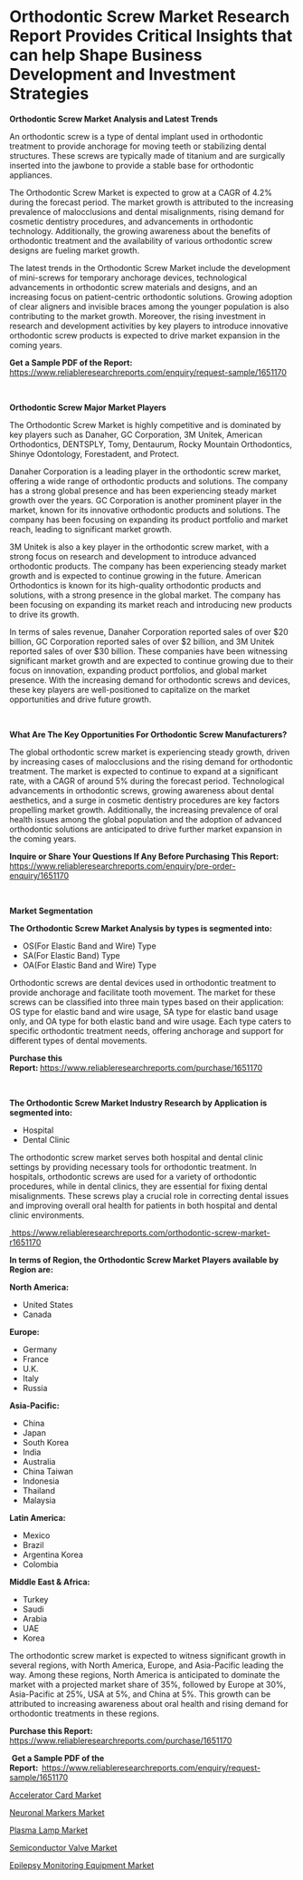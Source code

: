 <p><h1>Orthodontic Screw Market Research Report Provides Critical Insights that can help Shape Business Development and Investment Strategies</h1></p><p><strong>Orthodontic Screw Market Analysis and Latest Trends</strong></p>
<p><p>An orthodontic screw is a type of dental implant used in orthodontic treatment to provide anchorage for moving teeth or stabilizing dental structures. These screws are typically made of titanium and are surgically inserted into the jawbone to provide a stable base for orthodontic appliances.</p><p>The Orthodontic Screw Market is expected to grow at a CAGR of 4.2% during the forecast period. The market growth is attributed to the increasing prevalence of malocclusions and dental misalignments, rising demand for cosmetic dentistry procedures, and advancements in orthodontic technology. Additionally, the growing awareness about the benefits of orthodontic treatment and the availability of various orthodontic screw designs are fueling market growth.</p><p>The latest trends in the Orthodontic Screw Market include the development of mini-screws for temporary anchorage devices, technological advancements in orthodontic screw materials and designs, and an increasing focus on patient-centric orthodontic solutions. Growing adoption of clear aligners and invisible braces among the younger population is also contributing to the market growth. Moreover, the rising investment in research and development activities by key players to introduce innovative orthodontic screw products is expected to drive market expansion in the coming years.</p></p>
<p><strong>Get a Sample PDF of the Report:&nbsp;</strong> <a href="https://www.reliableresearchreports.com/enquiry/request-sample/1651170">https://www.reliableresearchreports.com/enquiry/request-sample/1651170</a></p>
<p>&nbsp;</p>
<p><strong>Orthodontic Screw Major Market Players</strong></p>
<p><p>The Orthodontic Screw Market is highly competitive and is dominated by key players such as Danaher, GC Corporation, 3M Unitek, American Orthodontics, DENTSPLY, Tomy, Dentaurum, Rocky Mountain Orthodontics, Shinye Odontology, Forestadent, and Protect. </p><p>Danaher Corporation is a leading player in the orthodontic screw market, offering a wide range of orthodontic products and solutions. The company has a strong global presence and has been experiencing steady market growth over the years. GC Corporation is another prominent player in the market, known for its innovative orthodontic products and solutions. The company has been focusing on expanding its product portfolio and market reach, leading to significant market growth.</p><p>3M Unitek is also a key player in the orthodontic screw market, with a strong focus on research and development to introduce advanced orthodontic products. The company has been experiencing steady market growth and is expected to continue growing in the future. American Orthodontics is known for its high-quality orthodontic products and solutions, with a strong presence in the global market. The company has been focusing on expanding its market reach and introducing new products to drive its growth.</p><p>In terms of sales revenue, Danaher Corporation reported sales of over $20 billion, GC Corporation reported sales of over $2 billion, and 3M Unitek reported sales of over $30 billion. These companies have been witnessing significant market growth and are expected to continue growing due to their focus on innovation, expanding product portfolios, and global market presence. With the increasing demand for orthodontic screws and devices, these key players are well-positioned to capitalize on the market opportunities and drive future growth.</p></p>
<p>&nbsp;</p>
<p><strong>What Are The Key Opportunities For Orthodontic Screw Manufacturers?</strong></p>
<p><p>The global orthodontic screw market is experiencing steady growth, driven by increasing cases of malocclusions and the rising demand for orthodontic treatment. The market is expected to continue to expand at a significant rate, with a CAGR of around 5% during the forecast period. Technological advancements in orthodontic screws, growing awareness about dental aesthetics, and a surge in cosmetic dentistry procedures are key factors propelling market growth. Additionally, the increasing prevalence of oral health issues among the global population and the adoption of advanced orthodontic solutions are anticipated to drive further market expansion in the coming years.</p></p>
<p><strong>Inquire or Share Your Questions If Any Before Purchasing This Report:</strong> <a href="https://www.reliableresearchreports.com/enquiry/pre-order-enquiry/1651170">https://www.reliableresearchreports.com/enquiry/pre-order-enquiry/1651170</a></p>
<p>&nbsp;</p>
<p><strong>Market Segmentation</strong></p>
<p><strong>The Orthodontic Screw Market Analysis by types is segmented into:</strong></p>
<p><ul><li>OS(For Elastic Band and Wire) Type</li><li>SA(For Elastic Band) Type</li><li>OA(For Elastic Band and Wire) Type</li></ul></p>
<p><p>Orthodontic screws are dental devices used in orthodontic treatment to provide anchorage and facilitate tooth movement. The market for these screws can be classified into three main types based on their application: OS type for elastic band and wire usage, SA type for elastic band usage only, and OA type for both elastic band and wire usage. Each type caters to specific orthodontic treatment needs, offering anchorage and support for different types of dental movements.</p></p>
<p><strong>Purchase this Report:&nbsp;</strong><a href="https://www.reliableresearchreports.com/purchase/1651170">https://www.reliableresearchreports.com/purchase/1651170</a></p>
<p>&nbsp;</p>
<p><strong>The Orthodontic Screw Market Industry Research by Application is segmented into:</strong></p>
<p><ul><li>Hospital</li><li>Dental Clinic</li></ul></p>
<p><p>The orthodontic screw market serves both hospital and dental clinic settings by providing necessary tools for orthodontic treatment. In hospitals, orthodontic screws are used for a variety of orthodontic procedures, while in dental clinics, they are essential for fixing dental misalignments. These screws play a crucial role in correcting dental issues and improving overall oral health for patients in both hospital and dental clinic environments.</p></p>
<p><a href="https://www.reliableresearchreports.com/orthodontic-screw-market-r1651170">&nbsp;https://www.reliableresearchreports.com/orthodontic-screw-market-r1651170</a></p>
<p><strong>In terms of Region, the Orthodontic Screw Market Players available by Region are:</strong></p>
<p>
    <p> <strong> North America: </strong>
        <ul>
            <li>United States</li>
            <li>Canada</li>
        </ul>
        </p> 
    <p> <strong> Europe: </strong>
        <ul>
            <li>Germany</li>
            <li>France</li>
            <li>U.K.</li>
            <li>Italy</li>
            <li>Russia</li>
        </ul>
        </p> 
    <p> <strong> Asia-Pacific: </strong>
        <ul>
            <li>China</li>
            <li>Japan</li>
            <li>South Korea</li>
            <li>India</li>
            <li>Australia</li>
            <li>China Taiwan</li>
            <li>Indonesia</li>
            <li>Thailand</li>
            <li>Malaysia</li>
        </ul>
        </p> 
    <p> <strong> Latin America: </strong>
        <ul>
            <li>Mexico</li>
            <li>Brazil</li>
            <li>Argentina Korea</li>
            <li>Colombia</li>
        </ul>
        </p> 
    <p> <strong> Middle East & Africa: </strong>
        <ul>
            <li>Turkey</li>
            <li>Saudi</li>
            <li>Arabia</li>
            <li>UAE</li>
            <li>Korea</li>
        </ul>
    </p>
    </p>
<p><p>The orthodontic screw market is expected to witness significant growth in several regions, with North America, Europe, and Asia-Pacific leading the way. Among these regions, North America is anticipated to dominate the market with a projected market share of 35%, followed by Europe at 30%, Asia-Pacific at 25%, USA at 5%, and China at 5%. This growth can be attributed to increasing awareness about oral health and rising demand for orthodontic treatments in these regions.</p></p>
<p><strong>Purchase this Report: </strong><a href="https://www.reliableresearchreports.com/purchase/1651170">https://www.reliableresearchreports.com/purchase/1651170</a></p>
<p>&nbsp;<strong>Get a Sample PDF of the Report:&nbsp;&nbsp;</strong><a href="https://www.reliableresearchreports.com/enquiry/request-sample/1651170">https://www.reliableresearchreports.com/enquiry/request-sample/1651170</a></p>
<p><strong></strong></p>
<p><p><a href="https://medium.com/@gerkabranch5/accelerator-card-market-trends-and-analysis-opportunities-and-challenges-for-future-growth-2024-c493a8500bd4">Accelerator Card Market</a></p><p><a href="https://github.com/Raeloodard576457/Market-Research-Report-List-1/blob/main/neuronal-markers-market.md">Neuronal Markers Market</a></p><p><a href="https://medium.com/@joeyojholms59/global-plasma-lamp-market-is-projected-to-grow-at-a-cagr-of-13-1-47a6c75f3569">Plasma Lamp Market</a></p><p><a href="https://medium.com/@doristurner71/semiconductor-valve-market-size-growth-trends-statistics-forecasts-2024-2031-507ea110794c">Semiconductor Valve Market</a></p><p><a href="https://github.com/LiamKanenood/Market-Research-Report-List-1/blob/main/epilepsy-monitoring-equipment-market.md">Epilepsy Monitoring Equipment Market</a></p></p>